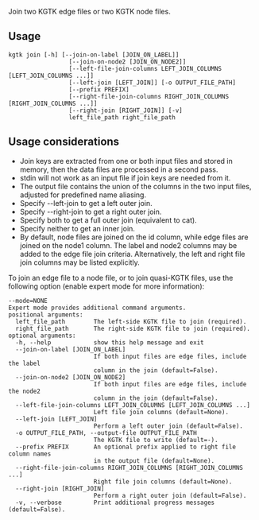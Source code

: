 
Join two KGTK edge files or two KGTK node files.

## Usage
```
kgtk join [-h] [--join-on-label [JOIN_ON_LABEL]]
                 [--join-on-node2 [JOIN_ON_NODE2]]
                 [--left-file-join-columns LEFT_JOIN_COLUMNS [LEFT_JOIN_COLUMNS ...]]
                 [--left-join [LEFT_JOIN]] [-o OUTPUT_FILE_PATH]
                 [--prefix PREFIX]
                 [--right-file-join-columns RIGHT_JOIN_COLUMNS [RIGHT_JOIN_COLUMNS ...]]
                 [--right-join [RIGHT_JOIN]] [-v]
                 left_file_path right_file_path
```
## Usage considerations

* Join keys are extracted from one or both input files and stored in memory,
then the data files are processed in a second pass.  
* stdin will not work as an input file if join keys are needed from it.
* The output file contains the union of the columns in the two
input files, adjusted for predefined name aliasing.
* Specify --left-join to get a left outer join.
* Specify --right-join to get a right outer join.
* Specify both to get a full outer join (equivalent to cat).
* Specify neither to get an inner join.
* By default, node files are joined on the id column, while edge files are joined on the node1 column. The label and node2 columns may be added to the edge file join criteria.  Alternatively, the left and right file join columns may be
listed explicitly.

To join an edge file to a node file, or to join quasi-KGTK files, use the
following option (enable expert mode for more information):

```
--mode=NONE
Expert mode provides additional command arguments.
positional arguments:
  left_file_path        The left-side KGTK file to join (required).
  right_file_path       The right-side KGTK file to join (required).
optional arguments:
  -h, --help            show this help message and exit
  --join-on-label [JOIN_ON_LABEL]
                        If both input files are edge files, include the label
                        column in the join (default=False).
  --join-on-node2 [JOIN_ON_NODE2]
                        If both input files are edge files, include the node2
                        column in the join (default=False).
  --left-file-join-columns LEFT_JOIN_COLUMNS [LEFT_JOIN_COLUMNS ...]
                        Left file join columns (default=None).
  --left-join [LEFT_JOIN]
                        Perform a left outer join (default=False).
  -o OUTPUT_FILE_PATH, --output-file OUTPUT_FILE_PATH
                        The KGTK file to write (default=-).
  --prefix PREFIX       An optional prefix applied to right file column names
                        in the output file (default=None).
  --right-file-join-columns RIGHT_JOIN_COLUMNS [RIGHT_JOIN_COLUMNS ...]
                        Right file join columns (default=None).
  --right-join [RIGHT_JOIN]
                        Perform a right outer join (default=False).
  -v, --verbose         Print additional progress messages (default=False).
```